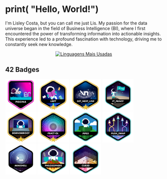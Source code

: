 <h1>
print( "Hello, World!")
</h1>

I'm Lisley Costa, but you can call me just Lis. My passion for the data universe began in the field of Business Intelligence (BI), where I first encountered the power of transforming information into actionable insights. This experience led to a profound fascination with technology, driving me to constantly seek new knowledge. 

<div align="center">
  <a href="https://github.com/solismesmo">
    <img src="https://github-readme-stats.vercel.app/api/top-langs/?username=solismesmo&layout=compact&theme=dracula" alt="Linguagens Mais Usadas" />
  </a>
</div>

## 42 Badges

<a href="https://github.com/solismesmo/42_Piscine"><img src='https://github.com/solismesmo/solismesmo/blob/main/42_badges/piscine.png' usemap="" alt='Hi' width="100"/></a>
<a href="https://github.com/solismesmo/42_Libft"><img src='https://github.com/solismesmo/solismesmo/blob/main/42_badges/libftm.png' usemap="" alt='Hi' width="100"/></a>
<a href="https://github.com/solismesmo/42_GNL"><img src='https://github.com/solismesmo/solismesmo/blob/main/42_badges/get_next_linem.png' usemap="" alt='Hi' width="100"/></a>
<a href="https://github.com/solismesmo/42_Printf"><img src='https://github.com/solismesmo/solismesmo/blob/main/42_badges/ft_printfe.png' usemap="" alt='Hi' width="100"/></a> 
<a href="https://github.com/solismesmo/42_BTBR"><img src='https://github.com/solismesmo/solismesmo/blob/main/42_badges/born2berootm.png' usemap="" alt='Hi' width="100"/></a>
<a href="https://github.com/solismesmo/42_Fractol"><img src='https://github.com/solismesmo/solismesmo/blob/main/42_badges/fract-olm.png' usemap="" alt='Hi' width="100"/></a>
<a href="https://github.com/solismesmo/42_Pipex"><img src='https://github.com/solismesmo/solismesmo/blob/main/42_badges/pipexe.png' usemap="" alt='Hi' width="100"/></a>
<a href="https://github.com/solismesmo/42_PS"><img src='https://github.com/solismesmo/solismesmo/blob/main/42_badges/push_swape.png' usemap="" alt='Hi' width="100"/></a>
<a href="https://github.com/solismesmo/42_Minishell"><img src='https://github.com/solismesmo/solismesmo/blob/main/42_badges/minishell.png' usemap="" alt='Hi' width="100"/></a>
<a href="https://github.com/solismesmo/42_Philosophers"><img src='https://github.com/solismesmo/solismesmo/blob/main/42_badges/philosopherse.png' usemap="" alt='Hi' width="100"/></a>
<a href="https://github.com/solismesmo/42_Cub3D"><img src='https://github.com/solismesmo/solismesmo/blob/main/42_badges/cub3de.png' usemap="" alt='Hi' width="100"/></a>
